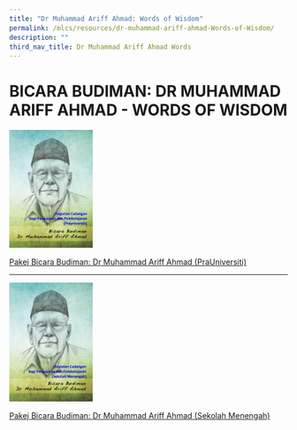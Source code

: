 ```yaml
---
title: "Dr Muhammad Ariff Ahmad: Words of Wisdom"
permalink: /mlcs/resources/dr-muhammad-ariff-ahmad-Words-of-Wisdom/
description: ""
third_nav_title: Dr Muhammad Ariff Ahmad Words
---
```

BICARA BUDIMAN: DR MUHAMMAD ARIFF AHMAD - WORDS OF WISDOM
=========================================================

 <img src="/images/001%20-%20pra%20u%20-%20bicara%20budiman%20-%20dr%20md%20arif%20ahmad.jpg" style="width:30%">
			
[Pakej Bicara Budiman: Dr Muhammad Ariff Ahmad (PraUniversiti)](/files/pakej-bicara-budiman-dr-muhmmad-ariff-ahmad-(prauniversiti).pdf)
<hr>
<p></p>
	<img src="/images/001%20-%20sec%20-%20bicara%20budiman%20-%20dr%20md%20arif%20ahmad.jpg" style="width:30%">

[Pakej Bicara Budiman: Dr Muhammad Ariff Ahmad (Sekolah Menengah)](/files/sekolah-menengah.pdf)<p></p>